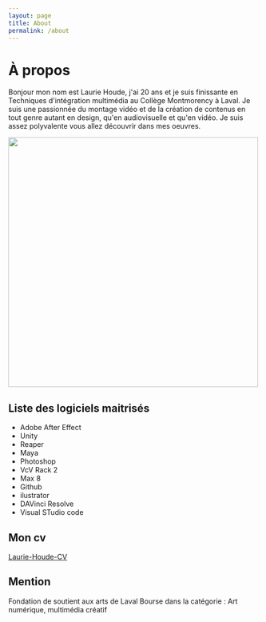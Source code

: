 ```yaml
---
layout: page
title: About
permalink: /about
---
```






# À propos
Bonjour mon nom est Laurie Houde, j'ai 20 ans et je suis finissante en Techniques d'intégration multimédia au Collège Montmorency à Laval. Je suis une passionnée du montage vidéo et de la création de contenus en tout genre autant en design, qu'en audiovisuelle et qu'en vidéo. Je suis assez polyvalente vous allez découvrir dans mes oeuvres.





<img src="https://github.com/lauriehoude/Portfolio-Laurie-Houde/assets/89647723/2d89f8f2-0749-44a7-b103-762b42228f46 " width="500px"> 




## Liste des logiciels maitrisés ##
- Adobe After Effect
- Unity
- Reaper
- Maya
- Photoshop
- VcV Rack 2
- Max 8
- Github
- ilustrator
- DAVinci Resolve
- Visual STudio code


## Mon cv ##

[Laurie-Houde-CV](https://www.canva.com/design/DAFtrU-OEX0/b_8l7dUpo_UCFyLW17ltiA/view?utm_content=DAFtrU-OEX0&utm_campaign=designshare&utm_medium=link&utm_source=publishsharelink)



## Mention ##


Fondation de soutient aux arts de Laval
Bourse dans la catégorie : Art numérique, multimédia créatif
